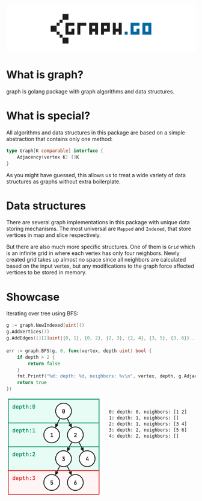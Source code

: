 <picture>
    <source media="(prefers-color-scheme: dark)" srcset="./.github/assets/logo_dark.svg">
    <img alt="graph" src="./.github/assets/logo.svg">
</picture>

# What is graph?

graph is golang package with graph algorithms and data structures.

# What is special?

All algorithms and data structures in this package are based on a simple abstraction that contains only one method:

```go
type Graph[K comparable] interface {
	Adjacency(vertex K) []K
}
```

As you might have guessed, this allows us to treat a wide variety of data structures as graphs without extra boilerplate.

# Data structures

There are several graph implementations in this package with unique data storing mechanisms. The most universal are `Mapped` and `Indexed`, that store vertices in map and slice respectively.

But there are also much more specific structures. One of them is `Grid` which is an infinite grid in where each vertex has only four neighbors. Newly created grid takes up almost no space since all neighbors are calculated based on the input vertex, but any modifications to the graph force affected vertices to be stored in memory.

# Showcase

Iterating over tree using BFS:

```go
g := graph.NewIndexed[uint]()
g.AddVertices(7)
g.AddEdges([][2]uint{{0, 1}, {0, 2}, {2, 3}, {2, 4}, {3, 5}, {3, 6}}...)

err := graph.BFS(g, 0, func(vertex, depth uint) bool {
	if depth > 2 {
		return false
	}
	fmt.Printf("%d: depth: %d, neighbors: %v\n", vertex, depth, g.Adjacency(vertex))
	return true
})
```

<div class="columns">
    <img class="column" src=".github/assets/showcase.svg"/>
    <pre class="column" width="100%"><code>
0: depth: 0, neighbors: [1 2]
1: depth: 1, neighbors: []
2: depth: 1, neighbors: [3 4]
3: depth: 2, neighbors: [5 6]
4: depth: 2, neighbors: []
    </code></pre>
</div>

<style>
.columns {
    display: flex;
}

.column {
    flex: 1;
    width: 50%;
}

@media (max-width: 512px) {
    .columns {
        flex-direction: column;
    }

    .column {
        width: 100%;
    }
}
</style>
